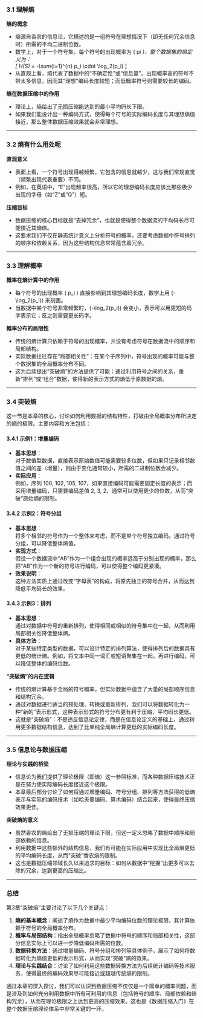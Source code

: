 ### 3.1 理解熵

**熵的概念**

- 熵源自香农的信息论，它描述的是一组符号在理想情况下（即无任何冗余信息时）所需的平均二进制位数。
- 数学上，对于一个符号集，每个符号的出现概率为 \( p*i \)，整个数据集的熵定义为：  
  \[
  H(S) = -\sum*{i=1}^{n} p_i \cdot \log_2(p_i)
  \]
- 从直观上看，熵代表了数据中的“不确定性”或“信息量”。出现概率高的符号不带太多信息，因而其“理想”编码长度较短；而低概率符号则需要较长的编码。

**熵在数据压缩中的作用**

- 理论上，熵给出了无损压缩能达到的最小平均码长下限。
- 如果我们能设计出一种编码方式，使得每个符号的实际编码长度与其理想熵值接近，那么整体数据压缩效果就会非常理想。

---

### 3.2 熵有什么用处呢

**直观意义**

- 表面上看，一个符号出现得越频繁，它包含的信息就越少，这与我们常规直觉（频繁出现代表重要）不同。
- 例如，在英语中，“E”出现频率很高，所以它的理想编码长度应该比那些极少出现的字母（如“Z”或“Q”）短。

**压缩目标**

- 数据压缩的核心目标就是“去掉冗余”，也就是使得整个数据流的平均码长尽可能接近其熵值。
- 这要求我们不仅在静态统计意义上分析符号的概率，还要考虑数据中符号排列的顺序和依赖关系，因为这些结构信息常常蕴含着冗余。

---

### 3.3 理解概率

**概率在熵计算中的作用**

- 每个符号的出现概率 \( p_i \) 直接影响到其理想编码长度，数学上用 \(-\log_2(p_i)\) 来刻画。
- 当数据中某个符号非常频繁时，\(-\log_2(p_i)\) 会变小，表示可以用更短的码字表示它；反之则需要更长码字。

**概率分布的局限性**

- 传统的熵计算只依赖于符号的出现概率，并没有考虑符号在数据流中的顺序和局部结构。
- 实际数据往往存在“局部相关性”：在某个子序列中，符号出现的概率可能与整个数据集的全局概率分布不同。
- 这为后续提出“突破熵”的方法提供了可能：通过利用符号之间的关系，重新“排列”或“组合”数据，使得新的表示方式的熵低于原数据的熵。

---

### 3.4 突破熵

这一节是本章的核心，讨论如何利用数据的结构特性，打破由全局概率分布所决定的熵的极限。主要内容和方法包括：

#### 3.4.1 示例1：增量编码

- **基本思想**：  
  对于数值型数据，直接表示原始数值可能需要较多位数，但如果只记录相邻数值之间的差（增量），则由于变化通常较小，所需的二进制位数会减少。
- **实际应用**：  
  例如，序列 100, 102, 105, 107，如果直接编码可能需要固定长度的表示；而采用增量编码，只需要编码差值 2, 3, 2，通常可以使用更少的位数，从而“突破”原始熵的限制。

#### 3.4.2 示例2：符号分组

- **基本思想**：  
  将多个相邻的符号作为一个整体来考虑，而不是单个符号独立编码。通过符号分组，可以降低整体熵值。
- **实现方式**：  
  假设一个数据流中“AB”作为一个组合出现的概率远高于分别出现的概率，那么把“AB”作为一个新的符号进行编码，可以使得整个编码更紧凑。
- **效果说明**：  
  这种方法实质上通过改变“字母表”的构成，将原先独立的符号合并，从而达到降低平均码长的效果。

#### 3.4.3 示例3：排列

- **基本思想**：  
  通过对数据中符号的重新排列，使得相同或相似的符号集中在一起，从而利用局部相关性降低整体熵。
- **具体方法**：  
  对于某些特定类型的数据，可以设计特定的排列算法，使得排列后的数据具有更低的统计熵。例如，将文本中同一词汇或短语聚集在一起，再进行编码，可以降低整体的编码位数。

**“突破熵”的内在逻辑**

- 传统的熵计算基于全局的符号概率，但实际数据中蕴含了大量的局部顺序信息和结构冗余。
- 通过对数据进行适当的预处理、转换或重新排列，我们可以将数据转化为一种“新的”表示形式，这种表示形式的符号分布更有利于压缩，平均码长更低。
- 这就是“突破熵”：不是违反信息论定律，而是在信息论定义的基础上，通过利用更多数据结构信息，达到了比单纯全局熵计算更低的实际编码长度。

---

### 3.5 信息论与数据压缩

**理论与实践的桥梁**

- 信息论为我们提供了理论极限（即熵）这一参照标准，而各种数据压缩技术正是在努力使实际编码长度接近这个极限。
- 本章最后部分讨论了如何将通过增量编码、符号分组、排列等方法获得的低熵表示与实际的编码技术（如哈夫曼编码、算术编码）结合起来，使得最终压缩效果更佳。

**突破熵的意义**

- 虽然香农的熵给出了无损压缩的理论下限，但这一定义忽略了数据中顺序和局部依赖的信息。
- 利用数据中这些额外的结构信息，我们有可能在实际应用中实现比全局熵更低的平均编码长度，从而“突破”香农熵的限制。
- 这也是数据压缩领域长久以来追求的目标：如何从数据中“挖掘”出更多可以去除的冗余，达到更高的压缩比。

---

### 总结

第3章“突破熵”主要讨论了以下几个关键点：

1. **熵的基本概念**：阐述了熵作为数据中最少平均编码位数的理论极限，其计算依赖于符号的全局概率分布。
2. **概率与局部结构**：指出全局概率忽略了数据中符号的顺序和局部相关性，这部分信息实际上可以进一步降低编码所需的位数。
3. **数据转换方法**：通过增量编码、符号分组和排列等具体例子，展示了如何将数据转化为熵值更低的表示形式，从而实现“突破”熵的效果。
4. **理论与实践结合**：讨论了如何利用这些数据转换方法为后续统计编码等技术服务，使得最终的编码效果尽可能接近或超越传统熵的限制。

通过本章的深入探讨，我们可以认识到数据压缩不仅仅是一个简单的概率问题，而是涉及到如何充分利用数据中所有可利用的信息（包括符号的顺序、局部依赖和结构冗余），从而在理论极限之上达到更高的压缩效果。这也是《数据压缩入门》在整个数据压缩理论体系中非常关键的一环。
